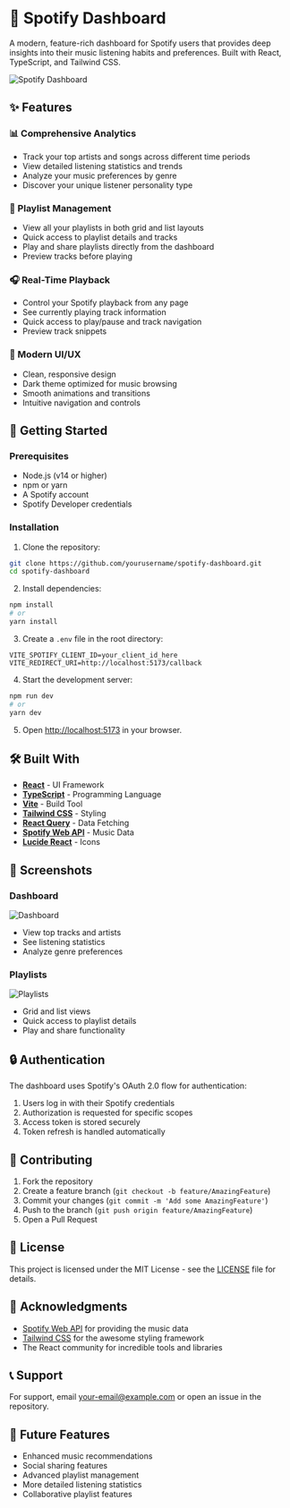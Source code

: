 # 🎵 Spotify Dashboard

A modern, feature-rich dashboard for Spotify users that provides deep insights into their music listening habits and preferences. Built with React, TypeScript, and Tailwind CSS.

![Spotify Dashboard](screenshot.png)

## ✨ Features

### 📊 Comprehensive Analytics
- Track your top artists and songs across different time periods
- View detailed listening statistics and trends
- Analyze your music preferences by genre
- Discover your unique listener personality type

### 📑 Playlist Management
- View all your playlists in both grid and list layouts
- Quick access to playlist details and tracks
- Play and share playlists directly from the dashboard
- Preview tracks before playing

### 🎧 Real-Time Playback
- Control your Spotify playback from any page
- See currently playing track information
- Quick access to play/pause and track navigation
- Preview track snippets

### 🎨 Modern UI/UX
- Clean, responsive design
- Dark theme optimized for music browsing
- Smooth animations and transitions
- Intuitive navigation and controls

## 🚀 Getting Started

### Prerequisites
- Node.js (v14 or higher)
- npm or yarn
- A Spotify account
- Spotify Developer credentials

### Installation

1. Clone the repository:
```bash
git clone https://github.com/yourusername/spotify-dashboard.git
cd spotify-dashboard
```

2. Install dependencies:
```bash
npm install
# or
yarn install
```

3. Create a `.env` file in the root directory:
```env
VITE_SPOTIFY_CLIENT_ID=your_client_id_here
VITE_REDIRECT_URI=http://localhost:5173/callback
```

4. Start the development server:
```bash
npm run dev
# or
yarn dev
```

5. Open [http://localhost:5173](http://localhost:5173) in your browser.

## 🛠️ Built With

- **[React](https://reactjs.org/)** - UI Framework
- **[TypeScript](https://www.typescriptlang.org/)** - Programming Language
- **[Vite](https://vitejs.dev/)** - Build Tool
- **[Tailwind CSS](https://tailwindcss.com/)** - Styling
- **[React Query](https://react-query.tanstack.com/)** - Data Fetching
- **[Spotify Web API](https://developer.spotify.com/documentation/web-api/)** - Music Data
- **[Lucide React](https://lucide.dev/)** - Icons

## 📱 Screenshots

### Dashboard
![Dashboard](dashboard.png)
- View top tracks and artists
- See listening statistics
- Analyze genre preferences

### Playlists
![Playlists](playlists.png)
- Grid and list views
- Quick access to playlist details
- Play and share functionality

## 🔒 Authentication

The dashboard uses Spotify's OAuth 2.0 flow for authentication:
1. Users log in with their Spotify credentials
2. Authorization is requested for specific scopes
3. Access token is stored securely
4. Token refresh is handled automatically

## 🤝 Contributing

1. Fork the repository
2. Create a feature branch (`git checkout -b feature/AmazingFeature`)
3. Commit your changes (`git commit -m 'Add some AmazingFeature'`)
4. Push to the branch (`git push origin feature/AmazingFeature`)
5. Open a Pull Request

## 📄 License

This project is licensed under the MIT License - see the [LICENSE](LICENSE) file for details.

## 🙏 Acknowledgments

- [Spotify Web API](https://developer.spotify.com/documentation/web-api/) for providing the music data
- [Tailwind CSS](https://tailwindcss.com/) for the awesome styling framework
- The React community for incredible tools and libraries

## 📞 Support

For support, email your-email@example.com or open an issue in the repository.

## 🔮 Future Features

- Enhanced music recommendations
- Social sharing features
- Advanced playlist management
- More detailed listening statistics
- Collaborative playlist features
